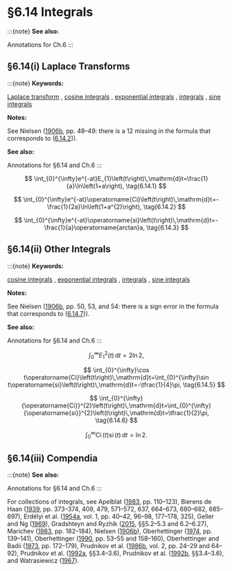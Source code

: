 # §6.14 Integrals

:::{note}
**See also:**

Annotations for Ch.6
:::


## §6.14(i) Laplace Transforms

:::{note}
**Keywords:**

[Laplace transform](http://dlmf.nist.gov/search/search?q=Laplace%20transform) , [cosine integrals](http://dlmf.nist.gov/search/search?q=cosine%20integrals) , [exponential integrals](http://dlmf.nist.gov/search/search?q=exponential%20integrals) , [integrals](http://dlmf.nist.gov/search/search?q=integrals) , [sine integrals](http://dlmf.nist.gov/search/search?q=sine%20integrals)

**Notes:**

See Nielsen ([1906b](./bib/N.html#bib1717 "Theorie des Integrallogarithmus und verwandter Transzendenten"), pp. 48–49: there is a 12 missing in the formula that corresponds to ([6.14.2](./6.14.html#E2 "(6.14.2) ‣ §6.14(i) Laplace Transforms ‣ §6.14 Integrals ‣ Properties ‣ Chapter 6 Exponential, Logarithmic, Sine, and Cosine Integrals"))).

**See also:**

Annotations for §6.14 and Ch.6
:::


<a id="E1"></a>
$$
\int_{0}^{\infty}e^{-at}E_{1}\left(t\right)\,\mathrm{d}t=\frac{1}{a}\ln\left(1+a\right), \tag{6.14.1}
$$


<a id="E2"></a>
$$
\int_{0}^{\infty}e^{-at}\operatorname{Ci}\left(t\right)\,\mathrm{d}t=-\frac{1}{2a}\ln\left(1+a^{2}\right), \tag{6.14.2}
$$


<a id="E3"></a>
$$
\int_{0}^{\infty}e^{-at}\operatorname{si}\left(t\right)\,\mathrm{d}t=-\frac{1}{a}\operatorname{arctan}a, \tag{6.14.3}
$$


## §6.14(ii) Other Integrals

:::{note}
**Keywords:**

[cosine integrals](http://dlmf.nist.gov/search/search?q=cosine%20integrals) , [exponential integrals](http://dlmf.nist.gov/search/search?q=exponential%20integrals) , [integrals](http://dlmf.nist.gov/search/search?q=integrals) , [sine integrals](http://dlmf.nist.gov/search/search?q=sine%20integrals)

**Notes:**

See Nielsen ([1906b](./bib/N.html#bib1717 "Theorie des Integrallogarithmus und verwandter Transzendenten"), pp. 50, 53, and 54: there is a sign error in the formula that corresponds to ([6.14.7](./6.14.html#E7 "(6.14.7) ‣ §6.14(ii) Other Integrals ‣ §6.14 Integrals ‣ Properties ‣ Chapter 6 Exponential, Logarithmic, Sine, and Cosine Integrals"))).

**See also:**

Annotations for §6.14 and Ch.6
:::


<a id="E4"></a>
$$
\int_{0}^{\infty}{E_{1}}^{2}\left(t\right)\,\mathrm{d}t=2\ln 2, \tag{6.14.4}
$$


<a id="E5"></a>
$$
\int_{0}^{\infty}\cos t\operatorname{Ci}\left(t\right)\,\mathrm{d}t=\int_{0}^{\infty}\sin t\operatorname{si}\left(t\right)\,\mathrm{d}t=-\tfrac{1}{4}\pi, \tag{6.14.5}
$$


<a id="E6"></a>
$$
\int_{0}^{\infty}{\operatorname{Ci}}^{2}\left(t\right)\,\mathrm{d}t=\int_{0}^{\infty}{\operatorname{si}}^{2}\left(t\right)\,\mathrm{d}t=\tfrac{1}{2}\pi, \tag{6.14.6}
$$


<a id="E7"></a>
$$
\int_{0}^{\infty}\operatorname{Ci}\left(t\right)\operatorname{si}\left(t\right)\,\mathrm{d}t=\ln 2. \tag{6.14.7}
$$


## §6.14(iii) Compendia

:::{note}
**See also:**

Annotations for §6.14 and Ch.6
:::

For collections of integrals, see Apelblat ([1983](./bib/index.html#bib111 "Table of Definite and Infinite Integrals"), pp. 110–123), Bierens de Haan ([1939](./bib/B.html#bib283 "Nouvelles Tables d’Intégrales Définies"), pp. 373–374, 409, 479, 571–572, 637, 664–673, 680–682, 685–697), Erdélyi et al. ([1954a](./bib/E.html#bib753 "Tables of Integral Transforms. Vol. I"), vol. 1, pp. 40–42, 96–98, 177–178, 325), Geller and Ng ([1969](./bib/G.html#bib902 "A table of integrals of the exponential integral")), Gradshteyn and Ryzhik ([2015](./bib/G.html#bib972 "Table of integrals, series, and products"), §§5.2–5.3 and 6.2–6.27), Marichev ([1983](./bib/M.html#bib1546 "Handbook of Integral Transforms of Higher Transcendental Functions: Theory and Algorithmic Tables"), pp. 182–184), Nielsen ([1906b](./bib/N.html#bib1717 "Theorie des Integrallogarithmus und verwandter Transzendenten")), Oberhettinger ([1974](./bib/O.html#bib1744 "Tables of Mellin Transforms"), pp. 139–141), Oberhettinger ([1990](./bib/O.html#bib1745 "Tables of Fourier Transforms and Fourier Transforms of Distributions"), pp. 53–55 and 158–160), Oberhettinger and Badii ([1973](./bib/O.html#bib1746 "Tables of Laplace Transforms"), pp. 172–179), Prudnikov et al. ([1986b](./bib/P.html#bib1903 "Integrals and Series: Special Functions, Vol. 2"), vol. 2, pp. 24–29 and 64–92), Prudnikov et al. ([1992a](./bib/P.html#bib1906 "Integrals and Series: Direct Laplace Transforms, Vol. 4"), §§3.4–3.6), Prudnikov et al. ([1992b](./bib/P.html#bib1907 "Integrals and Series: Inverse Laplace Transforms, Vol. 5"), §§3.4–3.6), and Watrasiewicz ([1967](./bib/W.html#bib2375 "Some useful integrals of ⁢ Si ( x ) , ⁢ Ci ( x ) and related integrals")).
